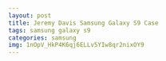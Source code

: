 ```yaml
---
layout: post
title: Jeremy Davis Samsung Galaxy S9 Case
tags: samsung galaxy s9
categories: samsung
img: 1nOpV_HkP4K6qj6ELLv5YIw8qr2nixOY9
---
```

